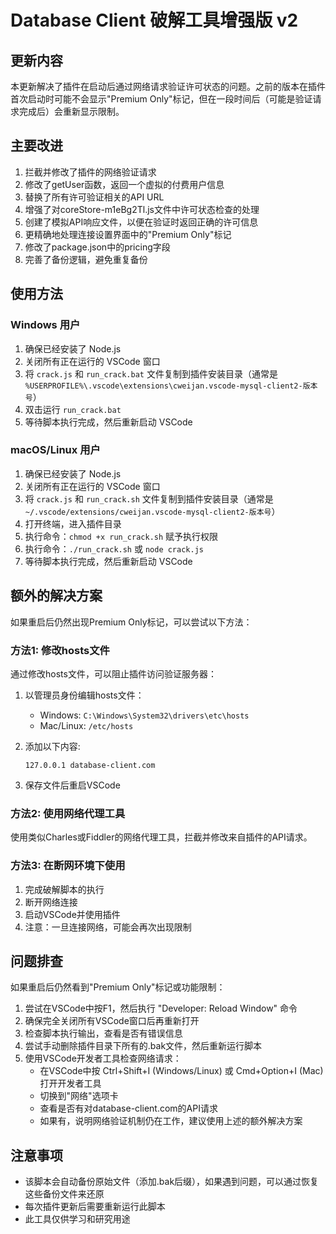 # Database Client 破解工具增强版 v2

## 更新内容

本更新解决了插件在启动后通过网络请求验证许可状态的问题。之前的版本在插件首次启动时可能不会显示"Premium Only"标记，但在一段时间后（可能是验证请求完成后）会重新显示限制。

## 主要改进

1. 拦截并修改了插件的网络验证请求
2. 修改了getUser函数，返回一个虚拟的付费用户信息
3. 替换了所有许可验证相关的API URL
4. 增强了对coreStore-m1eBg2Tl.js文件中许可状态检查的处理 
5. 创建了模拟API响应文件，以便在验证时返回正确的许可信息
6. 更精确地处理连接设置界面中的"Premium Only"标记
7. 修改了package.json中的pricing字段
8. 完善了备份逻辑，避免重复备份

## 使用方法

### Windows 用户

1. 确保已经安装了 Node.js
2. 关闭所有正在运行的 VSCode 窗口
3. 将 `crack.js` 和 `run_crack.bat` 文件复制到插件安装目录（通常是 `%USERPROFILE%\.vscode\extensions\cweijan.vscode-mysql-client2-版本号`）
4. 双击运行 `run_crack.bat`
5. 等待脚本执行完成，然后重新启动 VSCode

### macOS/Linux 用户

1. 确保已经安装了 Node.js
2. 关闭所有正在运行的 VSCode 窗口
3. 将 `crack.js` 和 `run_crack.sh` 文件复制到插件安装目录（通常是 `~/.vscode/extensions/cweijan.vscode-mysql-client2-版本号`）
4. 打开终端，进入插件目录
5. 执行命令：`chmod +x run_crack.sh` 赋予执行权限
6. 执行命令：`./run_crack.sh` 或 `node crack.js`
7. 等待脚本执行完成，然后重新启动 VSCode

## 额外的解决方案

如果重启后仍然出现Premium Only标记，可以尝试以下方法：

### 方法1: 修改hosts文件

通过修改hosts文件，可以阻止插件访问验证服务器：

1. 以管理员身份编辑hosts文件：
   - Windows: `C:\Windows\System32\drivers\etc\hosts`
   - Mac/Linux: `/etc/hosts`
   
2. 添加以下内容:
   ```
   127.0.0.1 database-client.com
   ```

3. 保存文件后重启VSCode

### 方法2: 使用网络代理工具

使用类似Charles或Fiddler的网络代理工具，拦截并修改来自插件的API请求。

### 方法3: 在断网环境下使用

1. 完成破解脚本的执行
2. 断开网络连接
3. 启动VSCode并使用插件
4. 注意：一旦连接网络，可能会再次出现限制

## 问题排查

如果重启后仍然看到"Premium Only"标记或功能限制：

1. 尝试在VSCode中按F1，然后执行 "Developer: Reload Window" 命令
2. 确保完全关闭所有VSCode窗口后再重新打开
3. 检查脚本执行输出，查看是否有错误信息
4. 尝试手动删除插件目录下所有的.bak文件，然后重新运行脚本
5. 使用VSCode开发者工具检查网络请求：
   - 在VSCode中按 Ctrl+Shift+I (Windows/Linux) 或 Cmd+Option+I (Mac) 打开开发者工具
   - 切换到"网络"选项卡
   - 查看是否有对database-client.com的API请求
   - 如果有，说明网络验证机制仍在工作，建议使用上述的额外解决方案

## 注意事项

- 该脚本会自动备份原始文件（添加.bak后缀），如果遇到问题，可以通过恢复这些备份文件来还原
- 每次插件更新后需要重新运行此脚本
- 此工具仅供学习和研究用途 